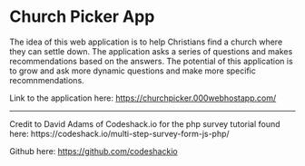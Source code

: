 # Church Picker App

The idea of this web application is to help Christians find a church where they can settle down. The application asks a series of questions and makes recommendations based on the answers. The potential of this application is to grow and ask more dynamic questions and make more specific recomnmendations.

Link to the application here:
https://churchpicker.000webhostapp.com/

<hr/>
Credit to David Adams of Codeshack.io for the php survey tutorial found here:
https://codeshack.io/multi-step-survey-form-js-php/

Github here:
https://github.com/codeshackio
